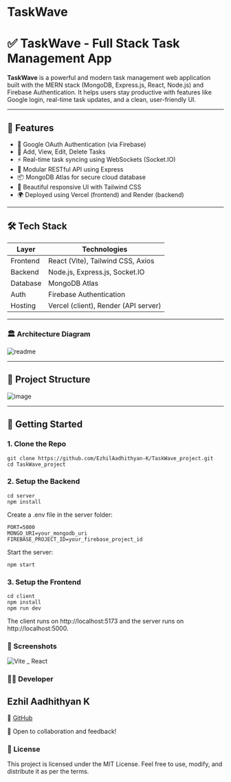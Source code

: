 # TaskWave
# ✅ TaskWave - Full Stack Task Management App

**TaskWave** is a powerful and modern task management web application built with the MERN stack (MongoDB, Express.js, React, Node.js) and Firebase Authentication. It helps users stay productive with features like Google login, real-time task updates, and a clean, user-friendly UI.

---

## 📌 Features

- 🔐 Google OAuth Authentication (via Firebase)
- 🧠 Add, View, Edit, Delete Tasks
- ⚡ Real-time task syncing using WebSockets (Socket.IO)
- 🧩 Modular RESTful API using Express
- 📦 MongoDB Atlas for secure cloud database
- 🎨 Beautiful responsive UI with Tailwind CSS
- 🌍 Deployed using Vercel (frontend) and Render (backend)

---

## 🛠️ Tech Stack

| Layer     | Technologies                         |
|-----------|--------------------------------------|
| Frontend  | React (Vite), Tailwind CSS, Axios    |
| Backend   | Node.js, Express.js, Socket.IO       |
| Database  | MongoDB Atlas                        |
| Auth      | Firebase Authentication              |
| Hosting   | Vercel (client), Render (API server) |
---
### 🏛️ Architecture Diagram 

![readme](https://github.com/user-attachments/assets/8e71f9aa-7808-4f68-aa9d-014cb16ed9ea)

---

## 📁 Project Structure

![image](https://github.com/user-attachments/assets/0e4405eb-8399-4ea9-ba48-14f04be206eb)

---

## 🚀 Getting Started

### 1. Clone the Repo
```
git clone https://github.com/EzhilAadhithyan-K/TaskWave_project.git
cd TaskWave_project
```
### 2. Setup the Backend
```
cd server
npm install
```
Create a .env file in the server folder:
```
PORT=5000
MONGO_URI=your_mongodb_uri
FIREBASE_PROJECT_ID=your_firebase_project_id
```

Start the server:
```
npm start
```
### 3. Setup the Frontend
```
cd client
npm install
npm run dev
```
The client runs on http://localhost:5173 and the server runs on http://localhost:5000.

### 📸 Screenshots
![Vite _ React](https://github.com/user-attachments/assets/657c0524-72aa-458c-b650-f1c3501e2c20)

### 🧑‍💻 Developer

## Ezhil Aadhithyan K
📌 [GitHub](https://github.com/EzhilAadhithyan-K)

📌 Open to collaboration and feedback!



### 📃 License

This project is licensed under the MIT License.
Feel free to use, modify, and distribute it as per the terms.



